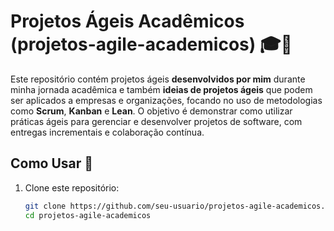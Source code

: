 # Projetos Ágeis Acadêmicos (projetos-agile-academicos) 🎓🚀

Este repositório contém projetos ágeis **desenvolvidos por mim** durante minha jornada acadêmica e também **ideias de projetos ágeis** que podem ser aplicados a empresas e organizações, focando no uso de metodologias como **Scrum**, **Kanban** e **Lean**. O objetivo é demonstrar como utilizar práticas ágeis para gerenciar e desenvolver projetos de software, com entregas incrementais e colaboração contínua.

## Como Usar 🚀

1. Clone este repositório:
   ```bash
   git clone https://github.com/seu-usuario/projetos-agile-academicos.git
   cd projetos-agile-academicos
